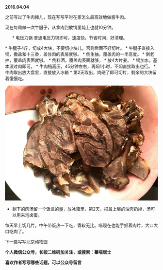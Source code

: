 
          
            
**2016.04.04**

之前写过了牛肉摊儿，现在写写平时在家怎么最高效地做酱牛肉。

现在每周做一次牛腱子，从拿肉到放锅里炖上也就10分钟。
<ol>
* 电压力锅
普通电压力锅即可，速度快，节省时间，好清理。
</ol>
* 
牛腱子4斤，切成4大块，不要切小块儿，否则后面不好切片。
* 
牛腱子直接入锅，撒盐和十三香，盖住肉的表层就够。
* 
倒生抽，覆盖肉的一半高度。
* 
倒老抽，覆盖肉表面就够。
* 
倒料酒，覆盖肉表面就够。
* 
放4大片姜。
* 
锅加水，基本没过肉即可。
* 
牛肉档高压，45分钟左右，再焖1小时，不焖直接取出也行。
* 
牛肉取出放大盘里，直接放入冰箱
* 
第2天取出，肉硬了即可切片，剩余的大块留着慢慢吃。




![](img/51001-44a348de7b1c01b5.jpg)



* 剩下的肉汤留一个饭盒的量，放冰箱里，第2天，把最上层的油壳扔掉，汤可以用来泡卤蛋。


每天早上切几片，中午带饭热一下吃，香软无比。喵现在也能手抓着肉片，大口大口吃肉了。


下一篇写写北京动物园


**个人微信公众号，长按二维码加关注，或搜索：摹喵居士**

**喜欢作者写写哪些话题，可以公众号留言**




          
        